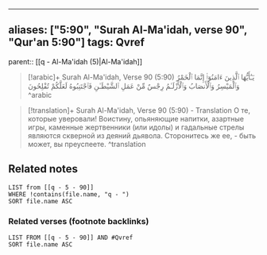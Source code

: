 
---
aliases: ["5:90", "Surah Al-Ma'idah, verse 90", "Qur'an 5:90"]
tags: Qvref
---

parent:: [[q - Al-Ma'idah (5)|Al-Ma'idah]]

> [!arabic]+ Surah Al-Ma'idah, Verse 90 (5:90)
> <span class="quran-arabic">يَـٰٓأَيُّهَا ٱلَّذِينَ ءَامَنُوٓا۟ إِنَّمَا ٱلْخَمْرُ وَٱلْمَيْسِرُ وَٱلْأَنصَابُ وَٱلْأَزْلَـٰمُ رِجْسٌ مِّنْ عَمَلِ ٱلشَّيْطَـٰنِ فَٱجْتَنِبُوهُ لَعَلَّكُمْ تُفْلِحُونَ</span>
^arabic

> [!translation]+ Surah Al-Ma'idah, Verse 90 (5:90) - Translation
> О те, которые уверовали! Воистину, опьяняющие напитки, азартные игры, каменные жертвенники (или идолы) и гадальные стрелы являются скверной из деяний дьявола. Сторонитесь же ее, - быть может, вы преуспеете.
^translation



## Related notes
```dataview
LIST from [[q - 5 - 90]]
WHERE !contains(file.name, "q - ")
SORT file.name ASC
```

### Related verses (footnote backlinks)
```dataview
LIST FROM [[q - 5 - 90]] AND #Qvref
SORT file.name ASC
```

